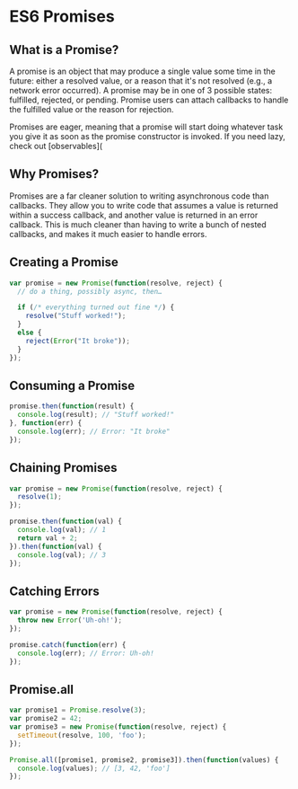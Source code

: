 # ES6 Promises
## What is a Promise?
A promise is an object that may produce a single value some time in the future: either a resolved value, or a reason that it's not resolved (e.g., a network error occurred). A promise may be in one of 3 possible states: fulfilled, rejected, or pending. Promise users can attach callbacks to handle the fulfilled value or the reason for rejection.

Promises are eager, meaning that a promise will start doing whatever task you give it as soon as the promise constructor is invoked. If you need lazy, check out [observables](

## Why Promises?
Promises are a far cleaner solution to writing asynchronous code than callbacks. They allow you to write code that assumes a value is returned within a success callback, and another value is returned in an error callback. This is much cleaner than having to write a bunch of nested callbacks, and makes it much easier to handle errors.

## Creating a Promise
```javascript
var promise = new Promise(function(resolve, reject) {
  // do a thing, possibly async, then…

  if (/* everything turned out fine */) {
	resolve("Stuff worked!");
  }
  else {
	reject(Error("It broke"));
  }
});
```

## Consuming a Promise
```javascript
promise.then(function(result) {
  console.log(result); // "Stuff worked!"
}, function(err) {
  console.log(err); // Error: "It broke"
});
```

## Chaining Promises
```javascript
var promise = new Promise(function(resolve, reject) {
  resolve(1);
});

promise.then(function(val) {
  console.log(val); // 1
  return val + 2;
}).then(function(val) {
  console.log(val); // 3
});
```

## Catching Errors
```javascript
var promise = new Promise(function(resolve, reject) {
  throw new Error('Uh-oh!');
});

promise.catch(function(err) {
  console.log(err); // Error: Uh-oh!
});
```

## Promise.all
```javascript
var promise1 = Promise.resolve(3);
var promise2 = 42;
var promise3 = new Promise(function(resolve, reject) {
  setTimeout(resolve, 100, 'foo');
});

Promise.all([promise1, promise2, promise3]).then(function(values) {
  console.log(values); // [3, 42, 'foo']
});
```




